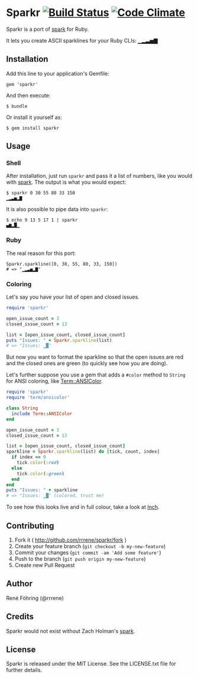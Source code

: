 # Sparkr [![Build Status](https://travis-ci.org/rrrene/sparkr.png?branch=master)](https://travis-ci.org/rrrene/sparkr) [![Code Climate](https://codeclimate.com/github/rrrene/sparkr.png)](https://codeclimate.com/github/rrrene/sparkr)

Sparkr is a port of [spark](https://github.com/holman/spark) for Ruby.

It lets you create ASCII sparklines for your Ruby CLIs: ▁▂▃▅▇



## Installation

Add this line to your application's Gemfile:

    gem 'sparkr'

And then execute:

    $ bundle

Or install it yourself as:

    $ gem install sparkr



## Usage

### Shell

After installation, just run `sparkr` and pass it a list of numbers, like
you would with [spark](https://github.com/holman/spark). The output is what
you would expect:

    $ sparkr 0 30 55 80 33 150
    ▁▂▃▅▂▇

It is also possible to pipe data into `sparkr`:

    $ echo 9 13 5 17 1 | sparkr
    ▄▆▂█▁

### Ruby

The real reason for this port:

    Sparkr.sparkline([0, 30, 55, 80, 33, 150])
    # => "▁▂▃▅▂▇"


### Coloring

Let's say you have your list of open and closed issues.

```ruby
require 'sparkr'

open_issue_count = 3
closed_issue_count = 13

list = [open_issue_count, closed_issue_count]
puts "Issues: " + Sparkr.sparkline(list)
# => "Issues: ▁█"
```

But now you want to format the sparkline so that the open issues are red
and the closed ones are green (to quickly see how you are doing).

Let's further suppose you use a gem that adds a `#color` method to `String`
for ANSI coloring, like
[Term::ANSIColor](https://github.com/flori/term-ansicolor).

```ruby
require 'sparkr'
require 'term/ansicolor'

class String
  include Term::ANSIColor
end

open_issue_count = 3
closed_issue_count = 13

list = [open_issue_count, closed_issue_count]
sparkline = Sparkr.sparkline(list) do |tick, count, index|
  if index == 0
    tick.color(:red)
  else
    tick.color(:green)
  end
end
puts "Issues: " + sparkline
# => "Issues: ▁█" (colored, trust me)
```

To see how this looks live and in full colour, take a look at
[Inch](http://rrrene.github.io/inch).



## Contributing

1. Fork it ( http://github.com/rrrene/sparkr/fork )
2. Create your feature branch (`git checkout -b my-new-feature`)
3. Commit your changes (`git commit -am 'Add some feature'`)
4. Push to the branch (`git push origin my-new-feature`)
5. Create new Pull Request



## Author

René Föhring (@rrrene)



## Credits

Sparkr would not exist without Zach Holman's [spark](https://github.com/holman/spark).



## License

Sparkr is released under the MIT License. See the LICENSE.txt file for further
details.
